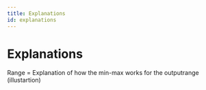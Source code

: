 ```yaml
---
title: Explanations
id: explanations
---
```


# Explanations

Range = Explanation of how the min-max works for the outputrange (illustartion)
